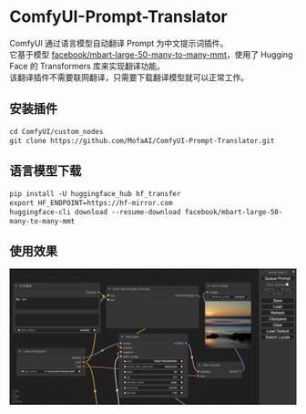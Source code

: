 # ComfyUI-Prompt-Translator
ComfyUI 通过语言模型自动翻译 Prompt 为中文提示词插件。  
它基于模型 [facebook/mbart-large-50-many-to-many-mmt](https://huggingface.co/facebook/mbart-large-50-many-to-many-mmt)，使用了 Hugging Face 的 Transformers 库来实现翻译功能。  
该翻译插件不需要联网翻译，只需要下载翻译模型就可以正常工作。  

## 安装插件
```
cd ComfyUI/custom_nodes
git clone https://github.com/MofaAI/ComfyUI-Prompt-Translator.git
```

## 语言模型下载
```
pip install -U huggingface_hub hf_transfer
export HF_ENDPOINT=https://hf-mirror.com
huggingface-cli download --resume-download facebook/mbart-large-50-many-to-many-mmt
```

## 使用效果
![使用效果](ui.jpg)


